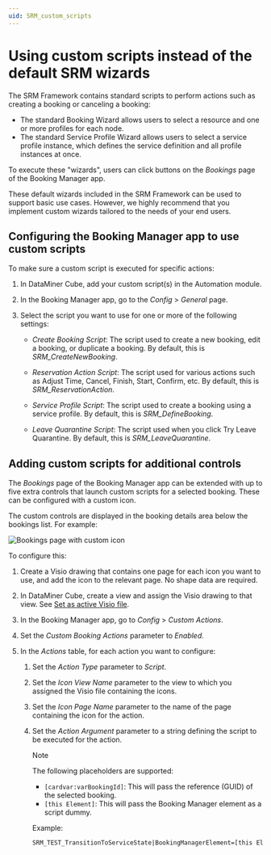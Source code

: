 ```yaml
---
uid: SRM_custom_scripts
---
```


# Using custom scripts instead of the default SRM wizards

The SRM Framework contains standard scripts to perform actions such as creating a booking or canceling a booking:

- The standard Booking Wizard allows users to select a resource and one or more profiles for each node.
- The standard Service Profile Wizard allows users to select a service profile instance, which defines the service definition and all profile instances at once.

To execute these "wizards", users can click buttons on the *Bookings* page of the Booking Manager app.

These default wizards included in the SRM Framework can be used to support basic use cases. However, we highly recommend that you implement custom wizards tailored to the needs of your end users.

## Configuring the Booking Manager app to use custom scripts

To make sure a custom script is executed for specific actions: <!-- RN 26883 -->

1. In DataMiner Cube, add your custom script(s) in the Automation module.

1. In the Booking Manager app, go to the *Config* > *General* page.

1. Select the script you want to use for one or more of the following settings:

   - *Create Booking Script*: The script used to create a new booking, edit a booking, or duplicate a booking. By default, this is *SRM_CreateNewBooking*.

   - *Reservation Action Script*: The script used for various actions such as Adjust Time, Cancel, Finish, Start, Confirm, etc. By default, this is *SRM_ReservationAction*.

   - *Service Profile Script*: The script used to create a booking using a service profile. By default, this is *SRM_DefineBooking*.

   - *Leave Quarantine Script*: The script used when you click Try Leave Quarantine. By default, this is *SRM_LeaveQuarantine*.

## Adding custom scripts for additional controls

The *Bookings* page of the Booking Manager app can be extended with up to five extra controls that launch custom scripts for a selected booking. These can be configured with a custom icon. <!-- RN 28784 -->

The custom controls are displayed in the booking details area below the bookings list. For example:

![Bookings page with custom icon](~/user-guide/images/SRM_custom_script_icon.png)

To configure this:

1. Create a Visio drawing that contains one page for each icon you want to use, and add the icon to the relevant page. No shape data are required.

1. In DataMiner Cube, create a view and assign the Visio drawing to that view. See [Set as active Visio file](xref:Editing_a_visual_overview_in_DataMiner_Cube#set-as-active-visio-file).

1. In the Booking Manager app, go to *Config* > *Custom Actions*.

1. Set the *Custom Booking Actions* parameter to *Enabled*.

1. In the *Actions* table, for each action you want to configure:

   1. Set the *Action Type* parameter to *Script*.

   1. Set the *Icon View Name* parameter to the view to which you assigned the Visio file containing the icons.

   1. Set the *Icon Page Name* parameter to the name of the page containing the icon for the action.

   1. Set the *Action Argument* parameter to a string defining the script to be executed for the action.

      > [!NOTE]
      > The following placeholders are supported:
      >
      > - `[cardvar:varBookingId]`: This will pass the reference (GUID) of the selected booking.
      > - `[this Element]`: This will pass the Booking Manager element as a script dummy.

      Example:

      ```txt
      SRM_TEST_TransitionToServiceState|BookingManagerElement=[this Element]|BookingId=[cardvar:varBookingId];TargetServiceState=Standby||Set To Standby|NoConfirmation,CloseWhenFinished
      ```

